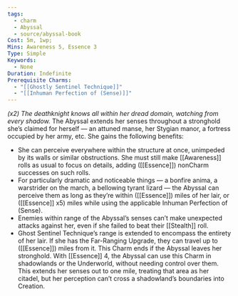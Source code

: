 ```yaml
---
tags:
  - charm
  - Abyssal
  - source/abyssal-book
Cost: 5m, 1wp; 
Mins: Awareness 5, Essence 3
Type: Simple
Keywords:
  - None
Duration: Indefinite
Prerequisite Charms:
  - "[[Ghostly Sentinel Technique]]"
  - "[[Inhuman Perfection of (Sense)]]"
---
```

*(x2) The deathknight knows all within her dread domain, watching from every shadow.*
The Abyssal extends her senses throughout a stronghold she’s claimed for herself — an attuned manse, her Stygian manor, a fortress occupied by her army, etc. She gains the following benefits:
 - She can perceive everywhere within the structure at once, unimpeded by its walls or similar obstructions. She must still make [[Awareness]] rolls as usual to focus on details, adding ([[Essence]]) nonCharm successes on such rolls.
 - For particularly dramatic and noticeable things — a bonfire anima, a warstrider on the march, a bellowing tyrant lizard — the Abyssal can perceive them as long as they’re within ([[Essence]]) miles of her lair, or ([[Essence]] x5) miles while using the applicable Inhuman Perfection of (Sense).
 - Enemies within range of the Abyssal’s senses can’t make unexpected attacks against her, even if she failed to beat their [[Stealth]] roll.
 - Ghost Sentinel Technique’s range is extended to encompass the entirety of her lair. If she has the Far-Ranging Upgrade, they can travel up to ([[Essence]]) miles from it.
This Charm ends if the Abyssal leaves her stronghold.
With [[Essence]] 4, the Abyssal can use this Charm in shadowlands or the Underworld, without needing control over them. This extends her senses out to one mile, treating that area as her citadel, but her perception can’t cross a shadowland’s boundaries into Creation.